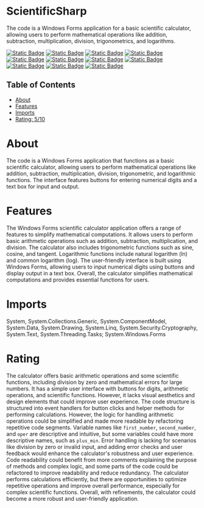 # ScientificSharp
The code is a Windows Forms application for a basic scientific calculator, allowing users to perform mathematical operations like addition, subtraction, multiplication, division, trigonometrics, and logarithms.

[![Static Badge](https://img.shields.io/badge/System;-red)](https://www.nuget.org/packages/System;/)
[![Static Badge](https://img.shields.io/badge/System.Collections.Generic;-yellow)](https://www.nuget.org/packages/System.Collections.Generic;/)
[![Static Badge](https://img.shields.io/badge/System.ComponentModel;-green)](https://www.nuget.org/packages/System.ComponentModel;/)
[![Static Badge](https://img.shields.io/badge/System.Data;-orange)](https://www.nuget.org/packages/System.Data;/)
[![Static Badge](https://img.shields.io/badge/System.Drawing;-yellow)](https://www.nuget.org/packages/System.Drawing;/)
[![Static Badge](https://img.shields.io/badge/System.Linq;-red)](https://www.nuget.org/packages/System.Linq;/)
[![Static Badge](https://img.shields.io/badge/System.Security.Cryptography;-orange)](https://www.nuget.org/packages/System.Security.Cryptography;/)
[![Static Badge](https://img.shields.io/badge/System.Text;-yellow)](https://www.nuget.org/packages/System.Text;/)
[![Static Badge](https://img.shields.io/badge/System.Threading.Tasks;-red)](https://www.nuget.org/packages/System.Threading.Tasks;/)
[![Static Badge](https://img.shields.io/badge/System.Windows.Forms;-brown)](https://www.nuget.org/packages/System.Windows.Forms;/)
[![Static Badge](https://img.shields.io/badge/System.Windows.Forms.VisualStyles.VisualStyleElement;-pink)](https://www.nuget.org/packages/System.Windows.Forms.VisualStyles.VisualStyleElement;/)

## Table of Contents

- [About](#about)
- [Features](#features)
- [Imports](#Imports)
- [Rating: 5/10](#Rating)

# About

The code is a Windows Forms application that functions as a basic scientific calculator, allowing users to perform mathematical operations like addition, subtraction, multiplication, division, trigonometric, and logarithmic functions. The interface features buttons for entering numerical digits and a text box for input and output.

# Features

The Windows Forms scientific calculator application offers a range of features to simplify mathematical computations. It allows users to perform basic arithmetic operations such as addition, subtraction, multiplication, and division. The calculator also includes trigonometric functions such as sine, cosine, and tangent. Logarithmic functions include natural logarithm (ln) and common logarithm (log). The user-friendly interface is built using Windows Forms, allowing users to input numerical digits using buttons and display output in a text box. Overall, the calculator simplifies mathematical computations and provides essential functions for users.

# Imports

System, System.Collections.Generic, System.ComponentModel, System.Data, System.Drawing, System.Linq, System.Security.Cryptography, System.Text, System.Threading.Tasks; System.Windows.Forms

# Rating

The calculator offers basic arithmetic operations and some scientific functions, including division by zero and mathematical errors for large numbers. It has a simple user interface with buttons for digits, arithmetic operations, and scientific functions. However, it lacks visual aesthetics and design elements that could improve user experience.
The code structure is structured into event handlers for button clicks and helper methods for performing calculations. However, the logic for handling arithmetic operations could be simplified and made more readable by refactoring repetitive code segments. Variable names like `first_number`, `second_number`, and `oper` are descriptive and intuitive, but some variables could have more descriptive names, such as `plus_min`.
Error handling is lacking for scenarios like division by zero or invalid input, and adding error checks and user feedback would enhance the calculator's robustness and user experience. Code readability could benefit from more comments explaining the purpose of methods and complex logic, and some parts of the code could be refactored to improve readability and reduce redundancy.
The calculator performs calculations efficiently, but there are opportunities to optimize repetitive operations and improve overall performance, especially for complex scientific functions. Overall, with refinements, the calculator could become a more robust and user-friendly application.
